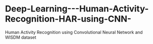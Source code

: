 # Deep-Learning---Human-Activity-Recognition-HAR-using-CNN-
Human Activity Recognition using Convolutional Neural Network and WISDM dataset 
